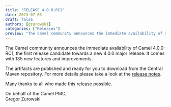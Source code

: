 ```yaml
---
title: "RELEASE 4.0.0-RC1"
date: 2023-07-03
draft: false
authors: [gzurowski]
categories: ["Releases"]
preview: "The Camel community announces the immediate availability of a new release candidate Camel 4.0.0-RC1"
---
```


The Camel community announces the immediate availability of Camel 4.0.0-RC1, the first release candidate towards a new 4.0.0 major release. It comes with 135 new features and improvements.

The artifacts are published and ready for you to download from the Central Maven repository. For more details please take a look at the [release notes](/releases/release-4.0.0-RC1/).

Many thanks to all who made this release possible.

On behalf of the Camel PMC,  
Gregor Zurowski
